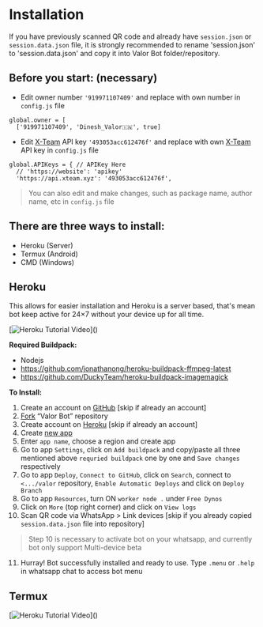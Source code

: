 # Installation

If you have previously scanned QR code and already have `session.json` or `session.data.json` file, it is strongly recommended to rename 'session.json' to 'session.data.json' and copy it into Valor Bot folder/repository.

## Before you start: (necessary)

- Edit owner number `'919971107409'` and replace with own number in `config.js` file
```
global.owner = [
  ['919971107409', 'Dinesh_Valor🇮🇳', true]
```
- Edit [X-Team](https://api.xteam.xyz/register) API key `'493053acc612476f'` and replace with own [X-Team](https://api.xteam.xyz/) API key in `config.js` file
```
global.APIKeys = { // APIKey Here
  // 'https://website': 'apikey'
  'https://api.xteam.xyz': '493053acc612476f',
```
> You can also edit and make changes, such as  package name, author name, etc in `config.js` file

## **There are three ways to install:**
- Heroku (Server)
- Termux (Android)
- CMD (Windows)

## Heroku

This allows for easier installation and Heroku is a server based, that's mean bot keep active for 24×7 without your device up for all time.

[![Heroku Tutorial Video](https://img.shields.io/badge/Heroku-Tutorial_Video_(upload_soon)-red?logo=heroku)]()

**Required Buildpack:**
- Nodejs
- https://github.com/jonathanong/heroku-buildpack-ffmpeg-latest
- https://github.com/DuckyTeam/heroku-buildpack-imagemagick

**To Install:**

1. Create an account on [GitHub](https://github.com/signup) [skip if already an account]
2. [Fork](https://github.com/DineshValor/valor/fork) “Valor Bot” repository
3. Create account on [Heroku](https://signup.heroku.com/) [skip if already an account]
4. Create [new app](https://dashboard.heroku.com/new-app)
5. Enter `app name`, choose a region and create app
6. Go to app `Settings`, click on `Add buildpack` and copy/paste all three mentioned above `requried buildpack` one by one and `Save changes` respectively
7. Go to app `Deploy`, `Connect to GitHub`, click on `Search`, connect to `<.../valor` repository, `Enable Automatic Deploys` and click on `Deploy Branch`
8. Go to app `Resources`, turn ON `worker node .` under `Free Dynos`
9. Click on `More` (top right corner) and click on `View logs`
10. Scan QR code via WhatsApp > Link devices [skip if you already copied `session.data.json` file into repository]
> Step 10 is necessary to activate bot on your whatsapp, and currently bot only support Multi-device beta
11. Hurray! Bot successfully installed and ready to use. Type `.menu` or `.help` in whatsapp chat to access bot menu

## Termux

[![Heroku Tutorial Video](https://img.shields.io/badge/Termux-Tutorial_Video_(upload_soon)-red?logo=powershell)]()
